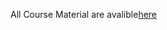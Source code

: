 All Course Material are avalible[here](https://drive.google.com/drive/u/0/folders/1cfUP8CQ1f2bmJnLtbt3QS4ZqPM2EsxCQ)
